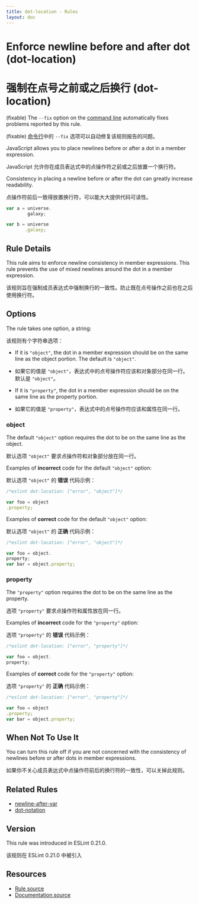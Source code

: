 ```yaml
---
title: dot-location - Rules
layout: doc
---
```

<!-- Note: No pull requests accepted for this file. See README.md in the root directory for details. -->

# Enforce newline before and after dot (dot-location)

# 强制在点号之前或之后换行 (dot-location)

(fixable) The `--fix` option on the [command line](../user-guide/command-line-interface#fix) automatically fixes problems reported by this rule.

(fixable) [命令行](../user-guide/command-line-interface#fix)中的 `--fix` 选项可以自动修复该规则报告的问题。

JavaScript allows you to place newlines before or after a dot in a member expression.

JavaScript 允许你在成员表达式中的点操作符之前或之后放置一个换行符。

Consistency in placing a newline before or after the dot can greatly increase readability.

点操作符前后一致得放置换行符，可以能大大提供代码可读性。

```js
var a = universe.
        galaxy;

var b = universe
       .galaxy;
```

## Rule Details

This rule aims to enforce newline consistency in member expressions. This rule prevents the use of mixed newlines around the dot in a member expression.

该规则旨在强制成员表达式中强制换行的一致性。防止既在点号操作之前也在之后使用换行符。

## Options

The rule takes one option, a string:

该规则有个字符串选项：

* If it is `"object"`, the dot in a member expression should be on the same line as the object portion. The default is `"object"`.

* 如果它的值是 `"object"`，表达式中的点号操作符应该和对象部分在同一行。默认是 `"object"`。

* If it is `"property"`, the dot in a member expression should be on the same line as the property portion.

* 如果它的值是 `"property"`，表达式中的点号操作符应该和属性在同一行。

### object

The default `"object"` option requires the dot to be on the same line as the object.

默认选项 `"object"` 要求点操作符和对象部分放在同一行。

Examples of **incorrect** code for the default `"object"` option:

默认选项 `"object"` 的 **错误** 代码示例：

```js
/*eslint dot-location: ["error", "object"]*/

var foo = object
.property;
```

Examples of **correct** code for the default `"object"` option:

默认选项 `"object"` 的 **正确** 代码示例：

```js
/*eslint dot-location: ["error", "object"]*/

var foo = object.
property;
var bar = object.property;
```

### property

The `"property"` option requires the dot to be on the same line as the property.

选项 `"property"` 要求点操作符和属性放在同一行。

Examples of **incorrect** code for the `"property"` option:

选项 `"property"` 的 **错误** 代码示例：

```js
/*eslint dot-location: ["error", "property"]*/

var foo = object.
property;
```

Examples of **correct** code for the `"property"` option:

选项 `"property"` 的 **正确** 代码示例：

```js
/*eslint dot-location: ["error", "property"]*/

var foo = object
.property;
var bar = object.property;
```

## When Not To Use It

You can turn this rule off if you are not concerned with the consistency of newlines before or after dots in member expressions.

如果你不关心成员表达式中点操作符前后的换行符的一致性，可以关掉此规则。

## Related Rules

* [newline-after-var](newline-after-var)
* [dot-notation](dot-notation)

## Version

This rule was introduced in ESLint 0.21.0.

该规则在 ESLint 0.21.0 中被引入

## Resources

* [Rule source](https://github.com/eslint/eslint/tree/master/lib/rules/dot-location.js)
* [Documentation source](https://github.com/eslint/eslint/tree/master/docs/rules/dot-location.md)
